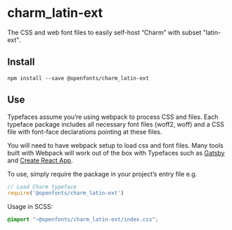 
# charm_latin-ext

The CSS and web font files to easily self-host “Charm” with subset "latin-ext".

## Install

`npm install --save @openfonts/charm_latin-ext`

## Use

Typefaces assume you’re using webpack to process CSS and files. Each typeface
package includes all necessary font files (woff2, woff) and a CSS file with
font-face declarations pointing at these files.

You will need to have webpack setup to load css and font files. Many tools built
with Webpack will work out of the box with Typefaces such as [Gatsby](https://github.com/gatsbyjs/gatsby)
and [Create React App](https://github.com/facebookincubator/create-react-app).

To use, simply require the package in your project’s entry file e.g.

```javascript
// Load Charm typeface
require('@openfonts/charm_latin-ext')
```

Usage in SCSS:
```scss
@import "~@openfonts/charm_latin-ext/index.css";
```
